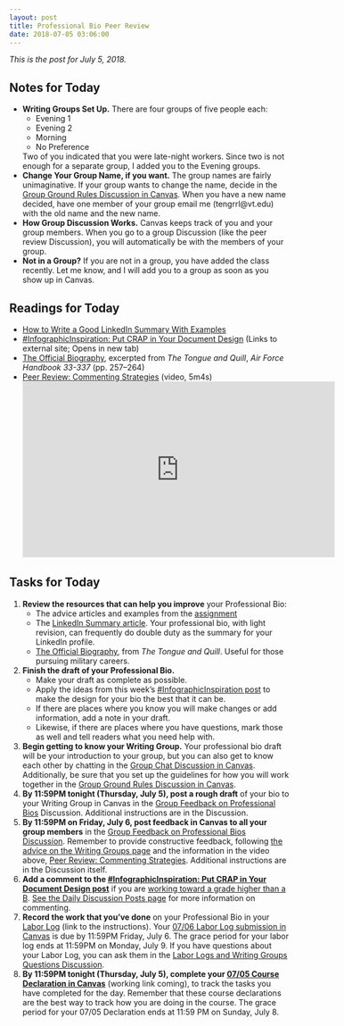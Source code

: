 ```yaml
---
layout: post
title: Professional Bio Peer Review
date: 2018-07-05 03:06:00
---
```

<p><em>This is the post for July 5, 2018.</em></p>
<h2 id="notes">Notes for Today</h2>
<ul class="listDS">
   <li><strong>Writing Groups Set Up.</strong> There are four groups of five people each:
   <ul class="null">
   <li>Evening 1</li>
   <li>Evening 2</li>
   <li>Morning</li>
   <li>No Preference</li>
   </ul>
   Two of you indicated that you were late-night workers. Since two is not enough for a separate group, I added you to the Evening groups.
   </li>
   <li><strong>Change Your Group Name, if you want.</strong> The group names are fairly unimaginative. If your group wants to change the name, decide in the <a href="https://canvas.vt.edu/courses/70739/discussion_topics/362556" target="_blank">Group Ground Rules Discussion in Canvas</a>. When you have a new name decided, have one member of your group email me (tengrrl@vt.edu) with the old name and the new name.</li>
   <li><strong>How Group Discussion Works.</strong> Canvas keeps track of you and your group members. When you go to a group Discussion (like the peer review Discussion), you will automatically be with the members of your group.</li>
   <li><strong>Not in a Group?</strong> If you are not in a group, you have added the class recently. Let me know, and I will add you to a group as soon as you show up in Canvas.</li>
</ul>
<h2 id="readings">Readings for Today</h2>
<ul>
  <li><a  href="https://www.thebalance.com/good-linkedin-summary-with-examples-4126809" target="_blank">How to Write a Good LinkedIn Summary With Examples</a></li>
  <li><a href="http://tracigardner.github.io/CRAPdesign/" target="_blank">#InfographicInspiration: Put CRAP in Your Document Design</a> (Links to external site; Opens in new tab)</li>
  <li><a href="https://drive.google.com/file/d/1x7dF8RpTysYUQ2-xw1DMYLbYKrl_tXaY/view?usp=sharing" target="_blank">The Official Biography</a>, excerpted from <em>The Tongue and Quill</em>, <em>Air Force Handbook 33-337</em> (pp. 257–264)</li>
  <li><a href="https://youtu.be/GlSCMx9-fGA" target="_blank">Peer Review: Commenting Strategies</a> (video, 5m4s)<br />
    <iframe width="560" height="315" src="https://www.youtube.com/embed/GlSCMx9-fGA?rel=0" frameborder="0" allow="autoplay; encrypted-media" allowfullscreen></iframe></li>
</ul>
<h2 id="tasks">Tasks for Today</h2>
<ol class="listDS">
  <li><strong>Review the resources that can help you improve</strong> your Professional Bio:
  <ul class="null">
        <li>The advice articles and examples from the <a href="https://btw-assignments.tracigardner.com/professional-bio-statement/" target="_blank">assignment</a></li>
        <li>The <a href="https://www.thebalance.com/good-linkedin-summary-with-examples-4126809" target="_blank">LinkedIn Summary article</a>. Your professional bio, with light revision, can frequently do double duty as the summary for your LinkedIn profile.</li>
        <li><a href="https://drive.google.com/file/d/1x7dF8RpTysYUQ2-xw1DMYLbYKrl_tXaY/view?usp=sharing" target="_blank">The Official Biography</a>,  from <em>The Tongue and Quill</em>. Useful for those pursuing military careers.</li>
    </ul></li>
  <li><strong>Finish the draft of your Professional Bio.</strong>
    <ul>
    <li>Make your draft as complete as possible. </li>
    <li>Apply the ideas from this week&rsquo;s <a href="http://tracigardner.github.io/CRAPdesign/" title="#InfographicInspiration: Put CRAP in Your Document Design">#InfographicInspiration post</a> to make the design for your bio the best that it can be.</li>
    <li>If there are places where you know you will make changes or add information, add a note in your draft. </li>
    <li>Likewise, if there are places where you have questions, mark those as well and tell readers what you need help with.</li>
    </ul></li>
  <li><strong>Begin getting to know your Writing Group.</strong> Your professional bio draft will be your introduction to your group, but you can also get to know each other by chatting in the <a href="https://canvas.vt.edu/courses/70739/discussion_topics/363964" target="_blank">Group Chat Discussion in Canvas</a>. Additionally, be sure that you set up the guidelines for how you will work together in the <a href="https://canvas.vt.edu/courses/70739/discussion_topics/362556" target="_blank">Group Ground Rules Discussion in Canvas</a>.</li>
  <li><strong>By 11:59PM tonight (Thursday, July 5), post a rough draft</strong> of your bio to your Writing Group in Canvas in the <a href="https://canvas.vt.edu/courses/70739/discussion_topics/362558" target="_blank">Group Feedback on Professional Bios</a> Discussion. Additional instructions are in the Discussion.</li>
  <li><strong>By 11:59PM on  Friday, July 6, post feedback  in Canvas to all your group members</strong> in the <a href="https://canvas.vt.edu/courses/70739/discussion_topics/362558" target="_blank">Group Feedback on Professional Bios  Discussion</a>. Remember to provide constructive feedback, following <a href="/requirements/writing-groups/">the advice on the Writing Groups page</a> and the information in the video above, <a href="https://youtu.be/GlSCMx9-fGA" target="_blank">Peer Review: Commenting Strategies</a>. Additional instructions are in the Discussion itself.</li>
  <li><strong>Add a comment to the <a href="http://tracigardner.github.io/CRAPdesign/" target="_blank">#InfographicInspiration: Put CRAP in Your Document Design post</a></strong> if you are <a href="/requirements/#higher">working toward a grade higher than a B</a>. <a href="/daily-discussion-posts/">See the Daily Discussion Posts page</a> for more information on commenting.</li>
  <li><strong>Record the work that you&rsquo;ve done</strong> on your Professional Bio in your <a href="https://canvas.vt.edu/courses/70739/pages/labor-log" target="_parent">Labor Log</a> (link to the instructions). Your <a href="https://canvas.vt.edu/courses/70739/assignments/442792" target="_blank">07/06 Labor Log submission  in Canvas</a> is due by 11:59PM Friday, July 6. The grace period for your labor log ends at 11:59PM on Monday, July 9. If you have questions about your Labor Log, you can ask them in the <a href="https://canvas.vt.edu/courses/70739/discussion_topics/362550" target="_parent">Labor Logs and Writing Groups Questions Discussion</a>.</li>
<li><strong>By 11:59PM tonight (Thursday, July 5), complete your <a href="#" target="_parent">07/05 Course Declaration in Canvas</a></strong> (working link coming), to track the tasks you have completed for the day. Remember that these course declarations are the best way to track how you are doing in the course. The grace period for your 07/05 Declaration ends at 11:59 PM on Sunday, July 8.</li>
</ol>
